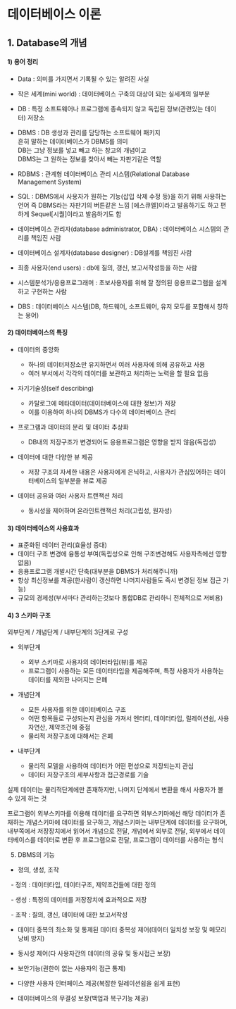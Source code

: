 # 데이터베이스 이론

## 1. Database의 개념
#### 1) 용어 정리
- Data : 의미를 가지면서 기록될 수 있는 알려진 사실
- 작은 세계(mini world) : 데이터베이스 구축의 대상이 되는 실세계의 일부분

- DB : 특정 소프트웨어나 프로그램에 종속되지 않고 독립된 정보(관련있는 데이터) 저장소
- DBMS : DB 생성과 관리를 담당하는 소프트웨어 패키지  
		흔히 말하는 데이터베이스가 DBMS를 의미  
		DB는 그냥 정보를 넣고 빼고 하는 창고의 개념이고  
		DBMS는 그 원하는 정보를 찾아서 빼는 자판기같은 역할  
- RDBMS : 관계형 데이터베이스 관리 시스템(Relational Database Management System)

- SQL : DBMS에서 사용자가 원하는 기능(삽입 삭제 수정 등)을 하기 위해 사용하는 언어
		즉 DBMS라는 자판기의 버튼같은 느낌
		\[에스큐엘\]이라고 발음하기도 하고 편하게 Sequel\[시퀄\]이라고 발음하기도 함

- 데이터베이스 관리자(database administrator, DBA) : 데이터베이스 시스템의 관리를 책임진 사람
- 데이터베이스 설계자(database designer) : DB설계를 책임진 사람
- 최종 사용자(end users) : db에 질의, 갱신, 보고서작성등을 하는 사람
- 시스템분석가/응용프로그래머 : 초보사용자를 위해 잘 정의된 응용프로그램을 설계하고 구현하는 사람

- DBS : 데이터베이스 시스템(DB, 하드웨어, 소프트웨어, 유저 모두를 포함해서 칭하는 용어)

#### 2) 데이터베이스의 특징
- 데이터의 중앙화
	- 하나의 데이터저장소만 유지하면서 여러 사용자에 의해 공유하고 사용
	- 여러 부서에서 각각의 데이터를 보관하고 처리하는 노력을 할 필요 없음

- 자기기술성(self describing)
	- 카탈로그에 메타데이터(데이터베이스에 대한 정보)가 저장
	- 이를 이용하여 하나의 DBMS가 다수의 데이터베이스 관리

- 프로그램과 데이터의 분리 및 데이터 추상화
	- DB내의 저장구조가 변경되어도 응용프로그램은 영향을 받지 않음(독립성)

- 데이터에 대한 다양한 뷰 제공
	- 저장 구조의 자세한 내용은 사용자에게 은닉하고, 사용자가 관심있어하는 데이터베이스의 일부분을 뷰로 제공

- 데이터 공유와 여러 사용자 트랜잭션 처리
	- 동시성을 제어하며 온라인트랜잭션 처리(고립성, 원자성)

#### 3) 데이터베이스의 사용효과
- 표준화된 데이터 관리(효율성 증대)
- 데이터 구조 변경에 융통성 부여(독립성으로 인해 구조변경해도 사용자측에선 영향없음)
- 응용프로그램 개발시간 단축(대부분을 DBMS가 처리해주니까)
- 항상 최신정보를 제공(한사람이 갱신하면 나머지사람들도 즉시 변경된 정보 접근 가능)
- 규모의 경제성(부서마다 관리하는것보다 통합DB로 관리하니 전체적으로 저비용)

#### 4) 3 스키마 구조
외부단계 / 개념단계 / 내부단계의 3단계로 구성

- 외부단계
	- 외부 스키마로 사용자의 데이터타입(뷰)를 제공
	- 프로그램이 사용하는 모든 데이터타입을 제공해주며, 특정 사용자가 사용하는 데이터를 제외한 나머지는 은폐

- 개념단계
	- 모든 사용자를 위한 데이터베이스 구조
	- 어떤 항목들로 구성되는지 관심을 가져서 엔터티, 데이터타입, 릴레이션쉽, 사용자연산, 제약조건에 중점
	- 물리적 저장구조에 대해서는 은폐

- 내부단계
	- 물리적 모델을 사용하여 데이터가 어떤 편성으로 저장되는지 관심
	- 데이터 저장구조의 세부사항과 접근경로를 기술

실제 데이터는 물리적단계에만 존재하지만, 나머지 단계에서 변환을 해서 사용자가 볼 수 있게 하는 것

프로그램이 외부스키마를 이용해 데이터를 요구하면 외부스키마에선 해당 데이터가 존재하는 개념스키마에 데이터를 요구하고, 개념스키마는 내부단계에 데이터를 요구하며,  
내부쪽에서 저장장치에서 읽어서 개념으로 전달, 개념에서 외부로 전달, 외부에서 데이터베이스를 데이터로 변환 후 프로그램으로 전달, 프로그램이 데이터를 사용하는 형식

5) DBMS의 기능

- 정의, 생성, 조작

  - 정의 : 데이터타입, 데이터구조, 제약조건들에 대한 정의

  - 생성 : 특정의 데이터를 저장장치에 효과적으로 저장

  - 조작 : 질의, 갱신, 데이터에 대한 보고서작성

- 데이터 중복의 최소화 및 통제된 데이터 중복성 제어(데이터 일치성 보장 및 메모리낭비 방지)

- 동시성 제어(다 사용자간의 데이터의 공유 및 동시접근 보장)

- 보안기능(권한이 없는 사용자의 접근 통제)

- 다양한 사용자 인터페이스 제공(복잡한 릴레이션쉽을 쉽게 표현)

- 데이터베이스의 무결성 보장(백업과 복구기능 제공)